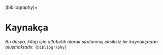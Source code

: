 (bibliography)=
# Kaynakça

*Bu dosya, kitap için alfabetik olarak sıralanmış eksiksiz  bir kaynakçadan oluşmaktadır.*
`{bibliography}`
